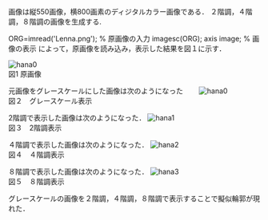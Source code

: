 画像は縦550画像，横800画素のディジタルカラー画像である．
２階調，４階調，８階調の画像を生成する.

ORG=imread('Lenna.png'); % 原画像の入力
imagesc(ORG); axis image; % 画像の表示
によって，原画像を読み込み，表示した結果を図１に示す．

![hana0](https://user-images.githubusercontent.com/34636430/34911525-a747cd6a-f90f-11e7-902e-50e7a29854bd.png)  
図1 原画像

元画像をグレースケールにした画像は次のようになった　　
![hana0](https://user-images.githubusercontent.com/34636430/35209977-c02bad76-ff93-11e7-8ca5-1330a35f2d82.jpg)  
図２　グレースケール表示　

2階調で表示した画像は次のようになった．
![hana1](https://user-images.githubusercontent.com/34636430/35209978-c0596090-ff93-11e7-9d80-2b1004b3732a.jpg)  
図３　2階調表示

４階調で表示した画像は次のようになった．
![hana2](https://user-images.githubusercontent.com/34636430/35209979-c0887484-ff93-11e7-9bdd-9fe5de280172.jpg)  
図４　４階調表示

８階調で表示した画像は次のようになった．
![hana3](https://user-images.githubusercontent.com/34636430/35209980-c0b6657e-ff93-11e7-9717-57392aee58a4.jpg)  
図５　８階調表示

グレースケールの画像を２階調，４階調，８階調で表示することで擬似輪郭が現れた．
